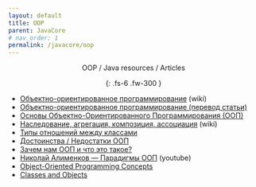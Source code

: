 ```yaml
---
layout: default
title: OOP
parent: JavaCore
# nav_order: 1
permalink: /javacore/oop
---
```

<div align="center" markdown="1">
OOP / Java resources / Articles

{: .fs-6 .fw-300 }
</div>

- [Объектно-ориентированное программирование](https://ru.wikipedia.org/wiki/Объектно-ориентированное_программирование) (wiki)
- [Объектно-ориентированное программирование (перевод статьи)](http://info.javarush.ru/translation/2016/01/28/Объектно-ориентированное-программирование-перевод-статьи-.html)
- [Основы Объектно-Ориентированного Программирования (ООП)](https://github.com/ichimax/Core-Java-Interview-Questions/blob/master/Questions/1.%20OOP.md)
- [Наследование, агрегация, композиция, ассоциация](https://ru.wikipedia.org/wiki/Диаграмма_классов#Взаимосвязи) (wiki)
- [Типы отношений между классами](http://www.intuit.ru/studies/courses/16/16/lecture/27107?page=4)
- [Достоинства / Недостатки ООП](http://www.intuit.ru/studies/courses/16/16/lecture/27107?page=5)
- [Зачем нам ООП и что это такое?](https://habrahabr.ru/post/148015/)
- [Николай Алименков — Парадигмы ООП](https://www.youtube.com/watch?v=G6LJkWwZGuc) (youtube)
- [Object-Oriented Programming Concepts](https://docs.oracle.com/javase/tutorial/java/concepts/index.html)
- [Classes and Objects](https://docs.oracle.com/javase/tutorial/java/javaOO/index.html)








